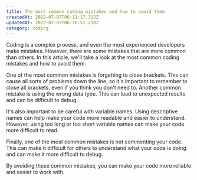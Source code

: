 ```yaml
---
title: The most common coding mistakes and how to avoid them
createdAt: 2022-07-07T06:11:17.313Z
updatedAt: 2022-07-07T06:16:51.210Z
category: coding
---
```


Coding is a complex process, and even the most experienced developers make mistakes. However, there are some mistakes that are more common than others. In this article, we'll take a look at the most common coding mistakes and how to avoid them.

One of the most common mistakes is forgetting to close brackets. This can cause all sorts of problems down the line, so it's important to remember to close all brackets, even if you think you don't need to. Another common mistake is using the wrong data type. This can lead to unexpected results and can be difficult to debug.

It's also important to be careful with variable names. Using descriptive names can help make your code more readable and easier to understand. However, using too long or too short variable names can make your code more difficult to read.

Finally, one of the most common mistakes is not commenting your code. This can make it difficult for others to understand what your code is doing and can make it more difficult to debug.

By avoiding these common mistakes, you can make your code more reliable and easier to work with.
